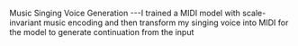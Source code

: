 Music Singing Voice Generation
---I trained a MIDI model with scale-invariant music encoding and then transform my singing voice into MIDI for the model to generate continuation from the input